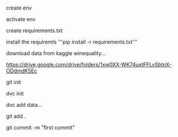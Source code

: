 create env

activate env

create requirements.txt

install the requiremts
'''pip install -r requirements.txt'''


download data from kaggle winequality...

https://drive.google.com/drive/folders/1xw0XX-WK74uxtFFLySbtnX-ODdmdK5Ec

git init

dvc init

dvc add data...

git add .

git commit -m "first commit"